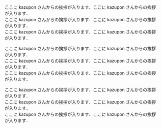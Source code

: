 ここに kazupon さんからの挨拶が入ります．ここに kazupon さんからの挨拶が入ります．\
ここに kazupon さんからの挨拶が入ります．ここに kazupon さんからの挨拶が入ります．\
ここに kazupon さんからの挨拶が入ります．ここに kazupon さんからの挨拶が入ります．

ここに kazupon さんからの挨拶が入ります．ここに kazupon さんからの挨拶が入ります．\
ここに kazupon さんからの挨拶が入ります．ここに kazupon さんからの挨拶が入ります．\
ここに kazupon さんからの挨拶が入ります．ここに kazupon さんからの挨拶が入ります．

ここに kazupon さんからの挨拶が入ります．ここに kazupon さんからの挨拶が入ります．\
ここに kazupon さんからの挨拶が入ります．ここに kazupon さんからの挨拶が入ります．\
ここに kazupon さんからの挨拶が入ります．ここに kazupon さんからの挨拶が入ります．
